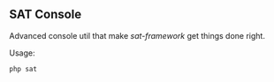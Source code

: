 ## SAT Console

Advanced console util that make *sat-framework* get things done right.

Usage:

```bash
php sat
```